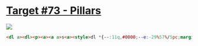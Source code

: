 # [Target #73 - Pillars](https://cssbattle.dev/play/73)

![](https://cssbattle.dev/targets/73.png)

```HTML
<dl a><dl><p><a><a a>s<a><style>dl *{--:11q,#0000;--e:-29%57%/5pc;margin:20%-5-2}p,a{--:#fff;font:34%a;height:16}a{font:6%a;--e:0-48q/41Q}[a]{padding:20 7%5;--:#998235;--e:79q 0/760Q}*{border-radius:5em 5em 68q 68q;padding:2em 20 14;margin:4q 28.4;background:var(--e,9%636q/45%)459%radial-gradient(1q,#1A4341,var(--,21q,#1436 0 30PX,#F3AC3A)0 30EM,#1A4341
```